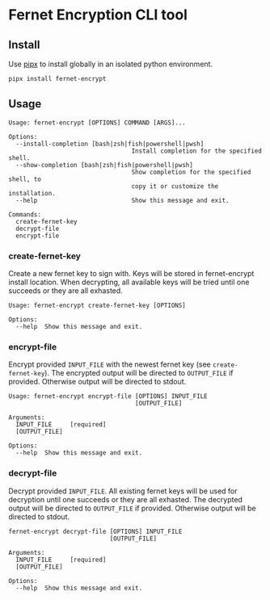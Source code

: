 # Fernet Encryption CLI tool

## Install
Use [pipx](https://pypa.github.io/pipx/) to install globally in an isolated python environment.
```bash
pipx install fernet-encrypt
```

## Usage
```
Usage: fernet-encrypt [OPTIONS] COMMAND [ARGS]...

Options:
  --install-completion [bash|zsh|fish|powershell|pwsh]
                                  Install completion for the specified shell.
  --show-completion [bash|zsh|fish|powershell|pwsh]
                                  Show completion for the specified shell, to
                                  copy it or customize the installation.
  --help                          Show this message and exit.

Commands:
  create-fernet-key
  decrypt-file
  encrypt-file
```

### create-fernet-key
Create a new fernet key to sign with. Keys will be stored in fernet-encrypt install location. When decrypting, all available keys will be tried until one succeeds or they are all exhasted.
```
Usage: fernet-encrypt create-fernet-key [OPTIONS]

Options:
  --help  Show this message and exit.
```

### encrypt-file
Encrypt provided `INPUT_FILE` with the newest fernet key (see `create-fernet-key`). The encrypted output will be directed to `OUTPUT_FILE` if provided. Otherwise output will be directed to stdout.
```
Usage: fernet-encrypt encrypt-file [OPTIONS] INPUT_FILE
                                   [OUTPUT_FILE]

Arguments:
  INPUT_FILE     [required]
  [OUTPUT_FILE]

Options:
  --help  Show this message and exit.
  ```

### decrypt-file
Decrypt provided `INPUT_FILE`. All existing fernet keys will be used for decryption until one succeeds or they are all exhasted. The decrypted output will be directed to `OUTPUT_FILE` if provided. Otherwise output will be directed to stdout.
```
fernet-encrypt decrypt-file [OPTIONS] INPUT_FILE
                            [OUTPUT_FILE]

Arguments:
  INPUT_FILE     [required]
  [OUTPUT_FILE]

Options:
  --help  Show this message and exit.
  ```
